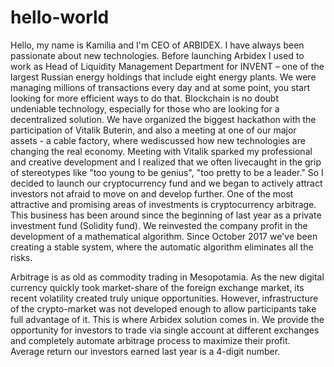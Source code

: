 # hello-world
Hello, my name is Kamilia and I'm CEO of ARBIDEX.
I have always been passionate about new technologies. Before launching Arbidex I used to work as Head of Liquidity Management Department for INVENT – one of the largest Russian energy holdings that include eight energy plants. We were managing millions of transactions every day and at some point, you start looking for more efficient ways to do that. Blockchain is no doubt undeniable technology, especially for those who are looking for a decentralized solution.
We have organized the biggest hackathon with the participation of Vitalik Buterin, and also a meeting at one of our major assets - a cable factory, where wediscussed how new technologies are changing the real economy. 
Meeting with Vitalik sparked my professional and creative development and I realized that we often livecaught in the grip of stereotypes like "too young to be genius", "too pretty to be a leader." 
So I decided to launch our cryptocurrency fund and we began to actively attract investors not afraid to move on and develop further.
One of the most attractive and promising areas of investments is cryptocurrency arbitrage. This business has been around since the beginning of last year as a private investment fund (Solidity fund).  We reinvested the company profit in the development of a mathematical algorithm. Since October 2017 we've been creating a stable system, where the automatic algorithm eliminates all the risks.

Arbitrage is as old as commodity trading in Mesopotamia. As the new digital currency quickly took market-share of the foreign exchange market, its recent volatility created truly unique opportunities. However, infrastructure of the crypto-market was not developed enough to allow participants take full advantage of it. This is where Arbidex solution comes in. We provide the opportunity for investors to trade via single account at different exchanges and completely automate arbitrage process to maximize their profit. Average return our investors earned last year is a 4-digit number. 
